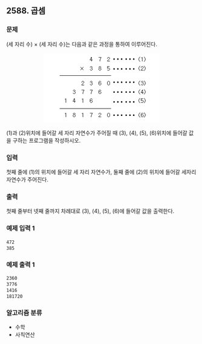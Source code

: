 ## 2588. 곱셈

### 문제
(세 자리 수) × (세 자리 수)는 다음과 같은 과정을 통하여 이루어진다.

<p align="center">
    <img src="image.png">
</p>

(1)과 (2)위치에 들어갈 세 자리 자연수가 주어질 때 (3), (4), (5), (6)위치에 들어갈 값을 구하는 프로그램을 작성하시오.

### 입력
첫째 줄에 (1)의 위치에 들어갈 세 자리 자연수가, 둘째 줄에 (2)의 위치에 들어갈 세자리 자연수가 주어진다.

### 출력
첫째 줄부터 넷째 줄까지 차례대로 (3), (4), (5), (6)에 들어갈 값을 출력한다.

### 예제 입력 1
```
472
385
```

### 예제 출력 1
``` 
2360
3776
1416
181720
```

### 알고리즘 분류
- 수학
- 사칙연산
  
#
